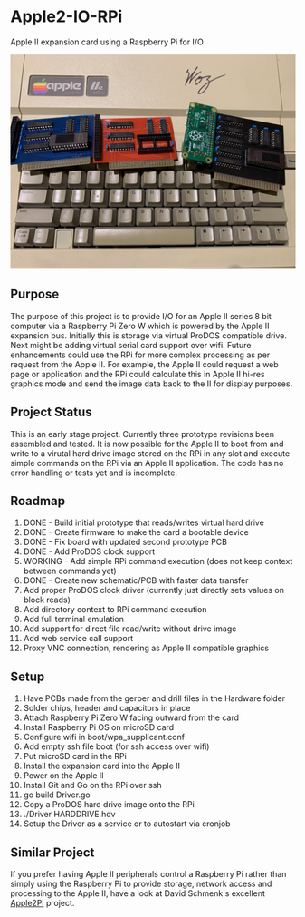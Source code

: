 # Apple2-IO-RPi
Apple II expansion card using a Raspberry Pi for I/O

![Image of Board](/Hardware/Apple2IORPi.jpg)

## Purpose
The purpose of this project is to provide I/O for an Apple II series 8 bit computer via a Raspberry Pi Zero W which is powered by the Apple II expansion bus. Initially this is storage via virtual ProDOS compatible drive. Next might be adding virtual serial card support over wifi. Future enhancements could use the RPi for more complex processing as per request from the Apple II. For example, the Apple II could request a web page or application and the RPi could calculate this in Apple II hi-res graphics mode and send the image data back to the II for display purposes.

## Project Status
This is an early stage project. Currently three prototype revisions been assembled and tested. It is now possible for the Apple II to boot from and write to a virutal hard drive image stored on the RPi in any slot and execute simple commands on the RPi via an Apple II application. The code has no error handling or tests yet and is incomplete.

## Roadmap
1. DONE - Build initial prototype that reads/writes virtual hard drive
2. DONE - Create firmware to make the card a bootable device
3. DONE - Fix board with updated second prototype PCB
4. DONE - Add ProDOS clock support
5. WORKING - Add simple RPi command execution (does not keep context between commands yet)
6. DONE - Create new schematic/PCB with faster data transfer
7. Add proper ProDOS clock driver (currently just directly sets values on block reads)
8. Add directory context to RPi command execution 
9. Add full terminal emulation 
10. Add support for direct file read/write without drive image
11. Add web service call support
12. Proxy VNC connection, rendering as Apple II compatible graphics

## Setup
1. Have PCBs made from the gerber and drill files in the Hardware folder
2. Solder chips, header and capacitors in place
3. Attach Raspberry Pi Zero W facing outward from the card
4. Install Raspberry Pi OS on microSD card
5. Configure wifi in boot/wpa_supplicant.conf
6. Add empty ssh file boot (for ssh access over wifi)
7. Put microSD card in the RPi
8. Install the expansion card into the Apple II
9. Power on the Apple II
10. Install Git and Go on the RPi over ssh
11. go build Driver.go
12. Copy a ProDOS hard drive image onto the RPi
13. ./Driver HARDDRIVE.hdv
14. Setup the Driver as a service or to autostart via cronjob

## Similar Project
If you prefer having Apple II peripherals control a Raspberry Pi rather than simply using the Raspberry Pi to provide storage, network access and processing to the Apple II, have a look at David Schmenk's excellent [Apple2Pi](https://github.com/dschmenk/apple2pi) project.  

